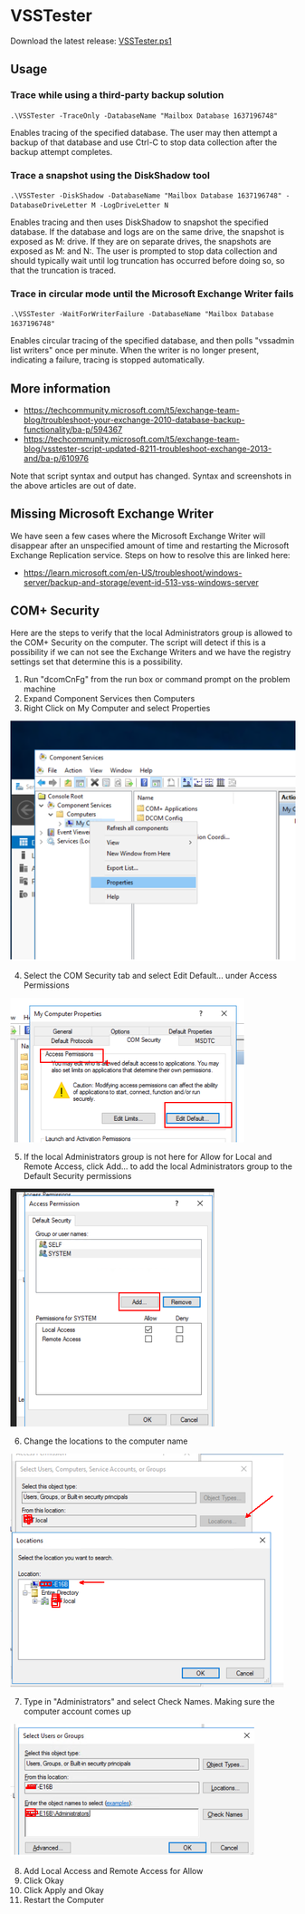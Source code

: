 # VSSTester

Download the latest release: [VSSTester.ps1](https://github.com/microsoft/CSS-Exchange/releases/latest/download/VSSTester.ps1)

## Usage

### Trace while using a third-party backup solution

`.\VSSTester -TraceOnly -DatabaseName "Mailbox Database 1637196748"`

Enables tracing of the specified database. The user may then attempt a backup of that database
and use Ctrl-C to stop data collection after the backup attempt completes.

### Trace a snapshot using the DiskShadow tool

`.\VSSTester -DiskShadow -DatabaseName "Mailbox Database 1637196748" -DatabaseDriveLetter M -LogDriveLetter N`

Enables tracing and then uses DiskShadow to snapshot the specified database. If the database and logs
are on the same drive, the snapshot is exposed as M: drive. If they are on separate drives, the snapshots are
exposed as M: and N:. The user is prompted to stop data collection and should typically wait until
log truncation has occurred before doing so, so that the truncation is traced.

### Trace in circular mode until the Microsoft Exchange Writer fails

`.\VSSTester -WaitForWriterFailure -DatabaseName "Mailbox Database 1637196748"`

Enables circular tracing of the specified database, and then polls "vssadmin list writers" once
per minute. When the writer is no longer present, indicating a failure, tracing is stopped
automatically.

## More information
* https://techcommunity.microsoft.com/t5/exchange-team-blog/troubleshoot-your-exchange-2010-database-backup-functionality/ba-p/594367
* https://techcommunity.microsoft.com/t5/exchange-team-blog/vsstester-script-updated-8211-troubleshoot-exchange-2013-and/ba-p/610976

Note that script syntax and output has changed. Syntax and screenshots in the above articles are out of date.

## Missing Microsoft Exchange Writer
We have seen a few cases where the Microsoft Exchange Writer will disappear after an unspecified amount of time and restarting the Microsoft Exchange Replication service. Steps on how to resolve this are linked here:
* https://learn.microsoft.com/en-US/troubleshoot/windows-server/backup-and-storage/event-id-513-vss-windows-server

## COM+ Security

Here are the steps to verify that the local Administrators group is allowed to the COM+ Security on the computer. The script will detect if this is a possibility if we can not see the Exchange Writers and we have the registry settings set that determine this is a possibility.

1. Run "dcomCnFg" from the run box or command prompt on the problem machine
2. Expand Component Services then Computers
3. Right Click on My Computer and select Properties

![Properties](ComputerProperties.png)

4. Select the COM Security tab and select Edit Default... under Access Permissions

![Edit Default](EditDefault.png)

5. If the local Administrators group is not here for Allow for Local and Remote Access, click Add... to add the local Administrators group to the Default Security permissions

![Add Access Permission](AddAccessPermission.png)

6. Change the locations to the computer name

![Change Locations](ChangeLocation.png)

7. Type in "Administrators" and select Check Names. Making sure the computer account comes up

![Administrators Check](AdministratorsCheck.png)

8. Add Local Access and Remote Access for Allow
9. Click Okay
10. Click Apply and Okay
11. Restart the Computer


